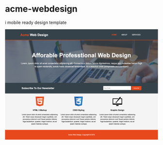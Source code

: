 # acme-webdesign
i mobile ready design template

![screenshot](https://raw.githubusercontent.com/Trailingslashes/acme-webdesign/master/img/screencapture.png)

